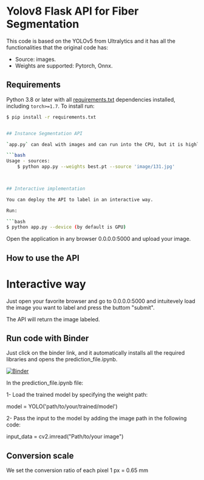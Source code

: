 # Yolov8 Flask API for Fiber Segmentation

This code is based on the YOLOv5 from Ultralytics and it has all the functionalities that the original code has:
- Source: images.
- Weights are supported: Pytorch, Onnx.

## Requirements

Python 3.8 or later with all [requirements.txt](requirements.txt) dependencies installed, including `torch>=1.7`. To install run:

```bash
$ pip install -r requirements.txt


## Instance Segmentation API

`app.py` can deal with images and can run into the CPU, but it is highly recommendable to run in GPU.

```bash
Usage - sources:
    $ python app.py --weights best.pt --source 'image/131.jpg'                          
    


## Interactive implementation

You can deploy the API to label in an interactive way.

Run:

```bash
$ python app.py --device (by default is GPU)
```
Open the application in any browser 0.0.0.0:5000 and upload your image.


## How to use the API

# Interactive way
Just open your favorite browser and go to 0.0.0.0:5000 and intuitevely load the image you want to label and press the buttom "submit".

The API will return the image labeled.


## Run code with Binder

Just click on the binder link, and it automatically installs all the required libraries and opens the prediction_file.ipynb. 

[![Binder](https://mybinder.org/badge_logo.svg)](https://mybinder.org/v2/gh/sqbqamar/fiberseg/master?labpath=prediction_file.ipynb)




In the prediction_file.ipynb file:

1- Load the trained model by specifying the weight path:

model = YOLO('path/to/your/trained/model') 


 

2- Pass the input to the model by adding the image path in the following code:

input_data = cv2.imread("Path/to/your image")


## Conversion scale 
We set the conversion ratio of each pixel 
1 px = 0.65 mm

